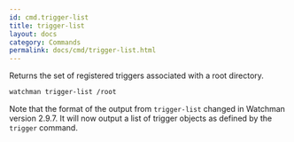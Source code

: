 ```yaml
---
id: cmd.trigger-list
title: trigger-list
layout: docs
category: Commands
permalink: docs/cmd/trigger-list.html
---
```


Returns the set of registered triggers associated with a root directory.

```bash
watchman trigger-list /root
```

Note that the format of the output from `trigger-list` changed in Watchman
version 2.9.7.  It will now output a list of trigger objects as defined
by the `trigger` command.
